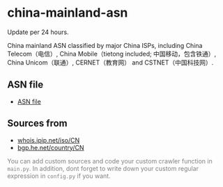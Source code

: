 # china-mainland-asn

Update per 24 hours.

China mainland ASN classified by major China ISPs, including China Telecom（电信）, China Mobile（tietong included; 中国移动，包含铁通）, China Unicom（联通）, CERNET（教育网） and CSTNET（中国科技网）.

## ASN file

* [ASN file](https://github.com/xingpingcn/china-mainland-asn/tree/main/asn_txt)

## Sources from 

* [whois.ipip.net/iso/CN](https://whois.ipip.net/iso/CN)
* [bgp.he.net/country/CN](https://bgp.he.net/country/CN)
 

<font color=#808080>You can add custom sources and code your custom crawler function in `main.py`. In addition, dont forget to write down your custom regular expression in `config.py` if you want.</font>
